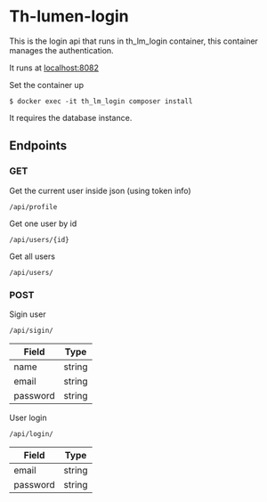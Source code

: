 # Th-lumen-login

This is the login api that runs in th_lm_login container, this container manages the authentication.

It runs at [localhost:8082](http:/localhost:8082/api)


Set the container up
```
$ docker exec -it th_lm_login composer install
```

It requires the database instance.

## Endpoints

### GET

Get the current user inside json (using token info)
```
/api/profile
```
Get one user by id
```
/api/users/{id}
```
Get all users
```
/api/users/
```
### POST
Sigin user 
```
/api/sigin/
```
| Field | Type |
| ----- | ---- |
| name  | string  | 
| email  | string  |
| password  | string  |

User login
```
/api/login/
```
| Field | Type |
| ----- | ---- |
| email  | string  |
| password  | string  |